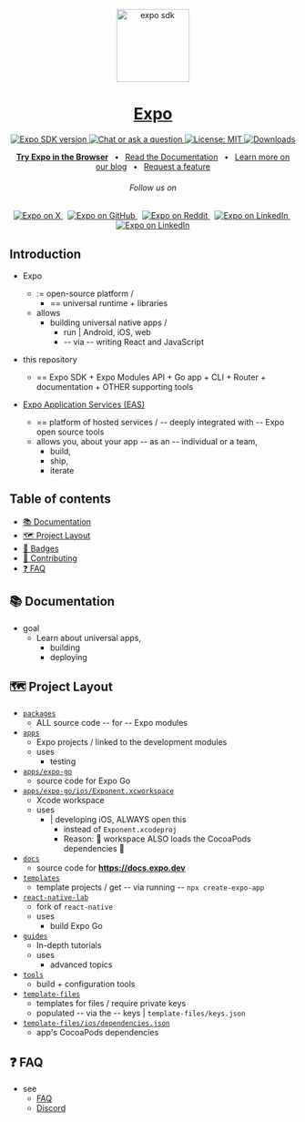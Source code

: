 <!-- Banner Image -->

<p align="center">
  <a href="https://expo.dev/">
    <img alt="expo sdk" height="128" src="./.github/resources/banner.png">
    <h1 align="center">Expo</h1>
  </a>
</p>

<p align="center">
   <a aria-label="SDK version" href="https://www.npmjs.com/package/expo" target="_blank">
    <img alt="Expo SDK version" src="https://img.shields.io/npm/v/expo.svg?style=flat-square&label=SDK&labelColor=000000&color=4630EB" />
  </a>
  <a aria-label="Chat or ask a question" href="https://chat.expo.dev" target="_blank">
    <img alt="Chat or ask a question" src="https://img.shields.io/discord/695411232856997968.svg?style=flat-square&labelColor=000000&color=4630EB&logo=discord&logoColor=FFFFFF&label=Chat%20with%20us" />
  </a>
  <a aria-label="Expo is free to use" href="https://github.com/expo/expo/blob/main/LICENSE" target="_blank">
    <img alt="License: MIT" src="https://img.shields.io/badge/License-MIT-success.svg?style=flat-square&color=33CC12" target="_blank" />
  </a>
  <a aria-label="expo downloads" href="http://www.npmtrends.com/expo" target="_blank">
    <img alt="Downloads" src="https://img.shields.io/npm/dm/expo.svg?style=flat-square&labelColor=gray&color=33CC12&label=Downloads" />
  </a>
</p>

<p align="center">
  <a aria-label="try expo with snack" href="https://snack.expo.dev"><b>Try Expo in the Browser</b></a>
&ensp;•&ensp;
  <a aria-label="expo documentation" href="https://docs.expo.dev">Read the Documentation</a>
&ensp;•&ensp;
  <a aria-label="expo documentation" href="https://expo.dev/blog">Learn more on our blog</a>
&ensp;•&ensp;
  <a aria-label="expo documentation" href="https://expo.canny.io/feature-requests">Request a feature</a>
</p>

<h6 align="center">Follow us on</h6>
<p align="center">
  <a aria-label="Follow @expo on X" href="https://x.com/intent/follow?screen_name=expo" target="_blank">
    <img alt="Expo on X" src="https://img.shields.io/badge/X-000000?style=for-the-badge&logo=x&logoColor=white" target="_blank" />
  </a>&nbsp;
  <a aria-label="Follow @expo on GitHub" href="https://github.com/expo" target="_blank">
    <img alt="Expo on GitHub" src="https://img.shields.io/badge/GitHub-222222?style=for-the-badge&logo=github&logoColor=white" target="_blank" />
  </a>&nbsp;
  <a aria-label="Follow @expo on Reddit" href="https://www.reddit.com/r/expo/" target="_blank">
    <img alt="Expo on Reddit" src="https://img.shields.io/badge/Reddit-FF4500?style=for-the-badge&logo=reddit&logoColor=white" target="_blank" />
  </a>&nbsp;
  <a aria-label="Follow @expo on Bluesky" href="https://bsky.app/profile/expo.dev" target="_blank">
    <img alt="Expo on LinkedIn" src="https://img.shields.io/badge/Bluesky-1DA1F2?style=for-the-badge&logo=bluesky&logoColor=white" target="_blank" />
  </a>&nbsp;
  <a aria-label="Follow @expo on LinkedIn" href="https://www.linkedin.com/company/expo-dev" target="_blank">
    <img alt="Expo on LinkedIn" src="https://img.shields.io/badge/LinkedIn-0077B5?style=for-the-badge&logo=linkedin&logoColor=white" target="_blank" />
  </a>
</p>

## Introduction

* Expo
  * := open-source platform /
    * == universal runtime + libraries  
  * allows
    * building universal native apps / 
      * run | Android, iOS, web
      * -- via -- writing React and JavaScript

* this repository
  * == Expo SDK + Expo Modules API + Go app + CLI + Router + documentation + OTHER supporting tools

* [Expo Application Services (EAS)](https://expo.dev/eas)
  * == platform of hosted services / -- deeply integrated with -- Expo open source tools
  * allows you, about your app -- as an -- individual or a team, 
    * build,
    * ship,
    * iterate

## Table of contents

- [📚 Documentation](#-documentation)
- [🗺 Project Layout](#-project-layout)
- [🏅 Badges](#-badges)
- [👏 Contributing](#-contributing)
- [❓ FAQ](#-faq)

## 📚 Documentation

* goal
  * Learn about universal apps,
    * building
    * deploying

## 🗺 Project Layout

- [`packages`](/packages)
  - ALL source code -- for -- Expo modules
- [`apps`](/apps)
  - Expo projects / linked to the development modules
  - uses
    - testing
- [`apps/expo-go`](/apps/expo-go)
  - source code for Expo Go
- [`apps/expo-go/ios/Exponent.xcworkspace`](/apps/expo-go/ios)
  - Xcode workspace
  - uses
    - | developing iOS, ALWAYS open this
      - instead of `Exponent.xcodeproj`
      - Reason: 🧠 workspace ALSO loads the CocoaPods dependencies 🧠
- [`docs`](/docs)
  - source code for **https://docs.expo.dev**
- [`templates`](/templates)
  - template projects / get -- via running -- `npx create-expo-app`
- [`react-native-lab`](/react-native-lab)
  - fork of `react-native`
  - uses
    - build Expo Go
- [`guides`](/guides)
  - In-depth tutorials
  - uses
    - advanced topics
- [`tools`](/tools)
  - build + configuration tools
- [`template-files`](/template-files)
  - templates for files / require private keys
  - populated -- via the -- keys | `template-files/keys.json`
- [`template-files/ios/dependencies.json`](/template-files/ios/dependencies.json)
  - app's CocoaPods dependencies

## ❓ FAQ

* see 
  * [FAQ](docs/pages/faq.mdx)
  * [Discord](https://chat.expo.dev)
